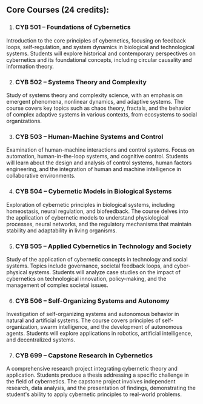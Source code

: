 ## **Core Courses (24 credits):**

1. ### **CYB 501 – Foundations of Cybernetics**

Introduction to the core principles of cybernetics, focusing on feedback loops, self-regulation, and system dynamics in biological and technological systems. Students will explore historical and contemporary perspectives on cybernetics and its foundational concepts, including circular causality and information theory.

2. ### **CYB 502 – Systems Theory and Complexity**

Study of systems theory and complexity science, with an emphasis on emergent phenomena, nonlinear dynamics, and adaptive systems. The course covers key topics such as chaos theory, fractals, and the behavior of complex adaptive systems in various contexts, from ecosystems to social organizations.

3. ### **CYB 503 – Human-Machine Systems and Control**

Examination of human-machine interactions and control systems. Focus on automation, human-in-the-loop systems, and cognitive control. Students will learn about the design and analysis of control systems, human factors engineering, and the integration of human and machine intelligence in collaborative environments.

4. ### **CYB 504 – Cybernetic Models in Biological Systems**

Exploration of cybernetic principles in biological systems, including homeostasis, neural regulation, and biofeedback. The course delves into the application of cybernetic models to understand physiological processes, neural networks, and the regulatory mechanisms that maintain stability and adaptability in living organisms.

5. ### **CYB 505 – Applied Cybernetics in Technology and Society**

Study of the application of cybernetic concepts in technology and social systems. Topics include governance, societal feedback loops, and cyber-physical systems. Students will analyze case studies on the impact of cybernetics on technological innovation, policy-making, and the management of complex societal issues.

6. ### **CYB 506 – Self-Organizing Systems and Autonomy**

Investigation of self-organizing systems and autonomous behavior in natural and artificial systems. The course covers principles of self-organization, swarm intelligence, and the development of autonomous agents. Students will explore applications in robotics, artificial intelligence, and decentralized systems.

7. ### **CYB 699 – Capstone Research in Cybernetics**

A comprehensive research project integrating cybernetic theory and application. Students produce a thesis addressing a specific challenge in the field of cybernetics. The capstone project involves independent research, data analysis, and the presentation of findings, demonstrating the student's ability to apply cybernetic principles to real-world problems.